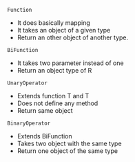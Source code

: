 `Function`
* It does basically mapping
* It takes an object of a given type 
* Return an other object of another type.

`BiFunction`
* It takes two parameter instead of one
* Return an object type of R

`UnaryOperator`
* Extends function T and T 
* Does not define any method
* Return same object

`BinaryOperator`
* Extends BiFunction
* Takes two object with the same type 
* Return one object of the same type 